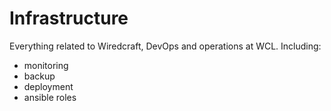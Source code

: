 # Infrastructure

Everything related to Wiredcraft, DevOps and operations at WCL. Including:

- monitoring
- backup
- deployment
- ansible roles
